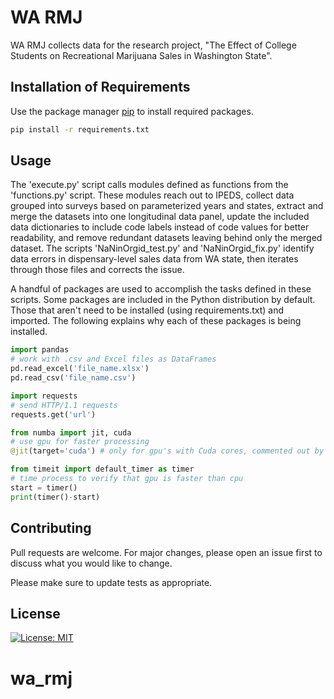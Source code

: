 # WA RMJ

WA RMJ collects data for the research project, "The Effect of College Students on Recreational Marijuana Sales in Washington State".

## Installation of Requirements

Use the package manager [pip](https://pip.pypa.io/en/stable/) to install required packages.

```bash
pip install -r requirements.txt
```

## Usage

The 'execute.py' script calls modules defined as functions from the 'functions.py' script. These modules reach out to IPEDS, collect data grouped into surveys based on parameterized years and states, extract and merge the datasets into one longitudinal data panel, update the included data dictionaries to include code labels instead of code values for better readability, and remove redundant datasets leaving behind only the merged dataset. The scripts 'NaNinOrgid_test.py' and 'NaNinOrgid_fix.py' identify data errors in dispensary-level sales data from WA state, then iterates through those files and corrects the issue.

A handful of packages are used to accomplish the tasks defined in these scripts. Some packages are included in the Python distribution by default. Those that aren't need to be installed (using requirements.txt) and imported. The following explains why each of these packages is being installed.

```python
import pandas
# work with .csv and Excel files as DataFrames
pd.read_excel('file_name.xlsx')
pd.read_csv('file_name.csv')

import requests
# send HTTP/1.1 requests
requests.get('url')

from numba import jit, cuda
# use gpu for faster processing
@jit(target='cuda') # only for gpu's with Cuda cores, commented out by default

from timeit import default_timer as timer
# time process to verify that gpu is faster than cpu
start = timer()
print(timer()-start)
```

## Contributing
Pull requests are welcome. For major changes, please open an issue first to discuss what you would like to change.

Please make sure to update tests as appropriate.

## License
[![License: MIT](https://img.shields.io/badge/License-MIT-yellow.svg)](https://opensource.org/licenses/MIT)
# wa_rmj
